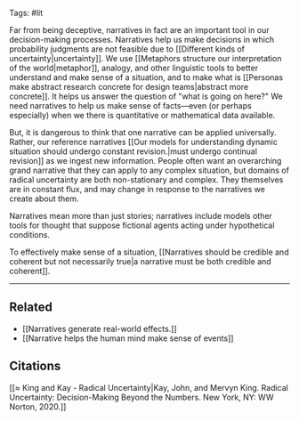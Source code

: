 Tags: #lit 

Far from being deceptive, narratives in fact are an important tool in our decision-making processes. Narratives help us make decisions in which probability judgments are not feasible due to [[Different kinds of uncertainty|uncertainty]]. We use [[Metaphors structure our interpretation of the world|metaphor]], analogy, and other linguistic tools to better understand and make sense of a situation, and to make what is [[Personas make abstract research concrete for design teams|abstract more concrete]]. It helps us answer the question of "what is going on here?" We need narratives to help us make sense of facts—even (or perhaps especially) when we there is quantitative or mathematical data available. 

But, it is dangerous to think that one narrative can be applied universally. Rather, our reference narratives [[Our models for understanding dynamic situation should undergo constant revision.|must undergo continual revision]] as we ingest new information. People often want an overarching grand narrative that they can apply to any complex situation, but  domains of radical uncertainty are both non-stationary and complex. They themselves are in constant flux, and may change in response to the narratives we create about them. 

Narratives mean more than just stories; narratives include models other tools for thought that suppose fictional agents acting under hypothetical conditions. 

To effectively make sense of a situation, [[Narratives should be credible and coherent but not necessarily true|a narrative must be both credible and coherent]].

---
## Related
- [[Narratives generate real-world effects.]]
- [[Narrative helps the human mind make sense of events]]

## Citations
[[≈ King and Kay - Radical Uncertainty|Kay, John, and Mervyn King. Radical Uncertainty: Decision-Making Beyond the Numbers. New York, NY: WW Norton, 2020.]]
